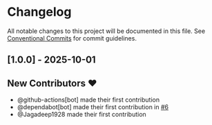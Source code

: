 # Changelog

All notable changes to this project will be documented in this file.
See [Conventional Commits](https://conventionalcommits.org) for commit guidelines.

## [1.0.0] - 2025-10-01

## New Contributors ❤️

* @github-actions[bot] made their first contribution
* @dependabot[bot] made their first contribution in [#6](https://github.com/broadsage/scorecard-action/pull/6)
* @Jagadeep1928 made their first contribution

<!-- generated by git-cliff -->
